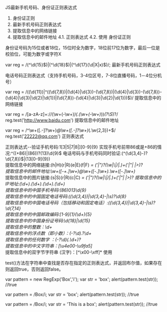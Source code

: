JS最新手机号码、身份证正则表达式
1. 身份证正则
2. 最新手机号码正则表达式
3. 提取信息中的网络链接
4. 提取信息中的邮件地址
4.1. 正则表达式
4.2. 使用
身份证正则

身份证号码为15位或者18位，15位时全为数字，18位前17位为数字，最后一位是校验位，可能为数字或字符X

var reg = /(^\d{15}$)|(^\d{18}$)|(^\d{17}(\d|X|x)$)/;
最新手机号码正则表达式

电话号码正则表达式（支持手机号码，3-4位区号，7-8位直播号码，1－4位分机号）

var reg = /((\d{11})|^((\d{7,8})|(\d{4}|\d{3})-(\d{7,8})|(\d{4}|\d{3})-(\d{7,8})-(\d{4}|\d{3}|\d{2}|\d{1})|(\d{7,8})-(\d{4}|\d{3}|\d{2}|\d{1}))$)/
提取信息中的网络链接

var reg = /[a-zA-z]+:\/\/(\w+(-\w+)*)(\.(\w+(-\w+)*))*(\?\S*)?/
reg.test('http://www.baidu.com')
提取信息中的邮件地址

var reg = /^\w+([\.-]?\w+)*@\w+([\.-]?\w+)*(\.\w{2,3})+$/
reg.test('22222@qq.com')
正则表达式



正则表达式--验证手机号码:1[3|5|7|8|][0-9]{9} 
实现手机号前带86或是+86的情况:^((\+86)|(86))?(13)\d{9}$ 
电话号码与手机号码同时验证:(^(\d{3,4}-)?\d{7,8})$|(13[0-9]{9})  
提取信息中的网络链接:(h|H)(r|R)(e|E)(f|F)  *=  *('|")?(\w|\\|\/|\.)+('|"|  *|>)?   
提取信息中的邮件地址:\w+([-+.]\w+)*@\w+([-.]\w+)*\.\w+([-.]\w+)*   
提取信息中的图片链接:(s|S)(r|R)(c|C)  *=  *('|")?(\w|\\|\/|\.)+('|"|  *|>)? 
提取信息中的IP地址:(\d+)\.(\d+)\.(\d+)\.(\d+)     
提取信息中的中国手机号码:(86)*0*13\d{9}     
提取信息中的中国固定电话号码:(\(\d{3,4}\)|\d{3,4}-|\s)?\d{8}     
提取信息中的中国电话号码（包括移动和固定电话）:(\(\d{3,4}\)|\d{3,4}-|\s)?\d{7,14}     
提取信息中的中国邮政编码:[1-9]{1}(\d+){5}     
提取信息中的中国身份证号码:\d{18}|\d{15}     
提取信息中的整数：\d+     
提取信息中的浮点数（即小数）：(-?\d*)\.?\d+     
提取信息中的任何数字  ：(-?\d*)(\.\d+)?   
提取信息中的中文字符串：[\u4e00-\u9fa5]*     
提取信息中的双字节字符串  (汉字)：[^\x00-\xff]*
使用

test()方法在字符串中查找是否存在指定的正则表达式，并返回布尔值，如果存在则返回true，否则返回false。

var pattern = new RegExp('Box','i');
var str = 'box';
alert(pattern.test(str)); //true

var pattern = /Box/i;
var str = 'box';
alert(pattern.test(str)); //true

var pattern = /Box/i;
var str = 'This is a box';
alert(pattern.test(str)); //true